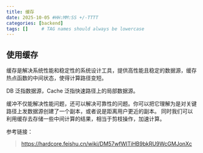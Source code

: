 ```yaml
---
title: 缓存
date: 2025-10-05 #HH:MM:SS +/-TTTT
categories: [backend]
tags: []     # TAG names should always be lowercase
---
```


## 使用缓存

缓存是解决系统性能和稳定性的系统设计工具，提供高性能且稳定的数据源，缓存热点函数的中间状态，使得计算路径变短。

DB 泛指数据源，Cache 泛指快速路径上的局部数据源。

缓冲不仅能解决性能问题，还可以解决可靠性的问题。你可以把它理解为是对关键路径上发数据源创建了一个副本，或者说是距离用户更近的副本。
同时我们可以利用缓存去存储一些中间计算的结果，相当于剪枝操作，加速计算。



参考链接：
> https://hardcore.feishu.cn/wiki/DM57wfWITiHB9bkRU9WcGMJonXc
